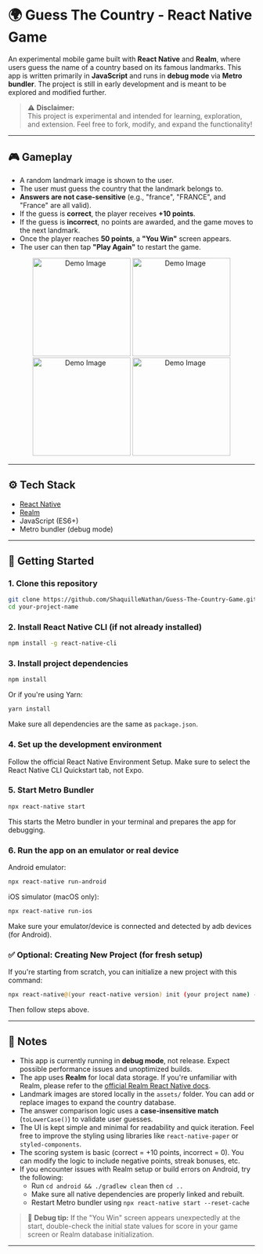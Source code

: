 # 🌍 Guess The Country - React Native Game

An experimental mobile game built with **React Native** and **Realm**, where users guess the name of a country based on its famous landmarks. This app is written primarily in **JavaScript** and runs in **debug mode** via **Metro bundler**. The project is still in early development and is meant to be explored and modified further.

> ⚠️ **Disclaimer:**  
> This project is experimental and intended for learning, exploration, and extension. Feel free to fork, modify, and expand the functionality!

---

## 🎮 Gameplay

- A random landmark image is shown to the user.
- The user must guess the country that the landmark belongs to.
- **Answers are not case-sensitive** (e.g., "france", "FRANCE", and "France" are all valid).
- If the guess is **correct**, the player receives **+10 points**.
- If the guess is **incorrect**, no points are awarded, and the game moves to the next landmark.
- Once the player reaches **50 points**, a **"You Win"** screen appears.
- The user can then tap **"Play Again"** to restart the game.

<div align="center">
  <img src="https://i.postimg.cc/nLLVJnY4/Whats-App-Image-2025-05-18-at-15-30-08.jpg" alt="Demo Image" style="width: 200px; height: auto;" />
  <img src="https://i.postimg.cc/LXYHJvWh/Whats-App-Image-2025-05-18-at-15-30-08-1.jpg" alt="Demo Image" style="width: 200px; height: auto;" />
  <img src="https://i.postimg.cc/wxNqHfJG/Whats-App-Image-2025-05-18-at-15-30-09.jpg" alt="Demo Image" style="width: 200px; height: auto;" />
  <img src="https://i.postimg.cc/QxrXMQJx/Whats-App-Image-2025-05-18-at-15-30-09-1.jpg" alt="Demo Image" style="width: 200px; height: auto;" />
</div>

---

## ⚙️ Tech Stack

- [React Native](https://reactnative.dev/)
- [Realm](https://www.mongodb.com/docs/realm/sdk/react-native/)
- JavaScript (ES6+)
- Metro bundler (debug mode)

---

## 🚀 Getting Started

### 1. Clone this repository

```bash
git clone https://github.com/ShaquilleNathan/Guess-The-Country-Game.git
cd your-project-name
```

### 2. Install React Native CLI (if not already installed)
```bash
npm install -g react-native-cli
```

### 3. Install project dependencies
```bash
npm install
```
Or if you're using Yarn:
```bash
yarn install
```
Make sure all dependencies are the same as `package.json`.

### 4. Set up the development environment
Follow the official React Native Environment Setup.
Make sure to select the React Native CLI Quickstart tab, not Expo.

### 5. Start Metro Bundler
```bash
npx react-native start
```
This starts the Metro bundler in your terminal and prepares the app for debugging.

### 6. Run the app on an emulator or real device
Android emulator:
```bash
npx react-native run-android
```
iOS simulator (macOS only):
```bash
npx react-native run-ios
```
Make sure your emulator/device is connected and detected by adb devices (for Android).

### ✅ Optional: Creating New Project (for fresh setup)
If you're starting from scratch, you can initialize a new project with this command:
```bash
npx react-native@(your react-native version) init (your project name) --version (your react-native version)
```
Then follow steps above.

---
## 📝 Notes
- This app is currently running in **debug mode**, not release. Expect possible performance issues and unoptimized builds.
- The app uses **Realm** for local data storage. If you're unfamiliar with Realm, please refer to the [official Realm React Native docs](https://www.mongodb.com/docs/realm/sdk/react-native/).
- Landmark images are stored locally in the `assets/` folder. You can add or replace images to expand the country database.
- The answer comparison logic uses a **case-insensitive match** (`toLowerCase()`) to validate user guesses.
- The UI is kept simple and minimal for readability and quick iteration. Feel free to improve the styling using libraries like `react-native-paper` or `styled-components`.
- The scoring system is basic (correct = +10 points, incorrect = 0). You can modify the logic to include negative points, streak bonuses, etc.
- If you encounter issues with Realm setup or build errors on Android, try the following:
  - Run `cd android && ./gradlew clean` then `cd ..`
  - Make sure all native dependencies are properly linked and rebuilt.
  - Restart Metro bundler using `npx react-native start --reset-cache`

> 🔧 **Debug tip:** If the "You Win" screen appears unexpectedly at the start, double-check the initial state values for score in your game screen or Realm database initialization.

---
